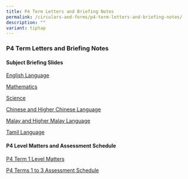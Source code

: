 ```yaml
---
title: P4 Term Letters and Briefing Notes
permalink: /circulars-and-forms/p4-term-letters-and-briefing-notes/
description: ""
variant: tiptap
---
```

<h3>P4 Term Letters and Briefing Notes</h3>
<p></p>
<h4>Subject Briefing Slides</h4>
<p><a href="/files/2025_P4_English_Language_.pdf" rel="noopener noreferrer nofollow" target="_blank">English Language</a>
</p>
<p><a href="/files/2025_P4_Mathematics.pdf" rel="noopener noreferrer nofollow" target="_blank">Mathematics</a>
</p>
<p><a href="/files/2025_P4_Science.pdf" rel="noopener noreferrer nofollow" target="_blank">Science</a>
</p>
<p><a href="/files/2025_P4_Chinese___Higher_Chinese_Language.pdf" rel="noopener noreferrer nofollow" target="_blank">Chinese and Higher Chinese Language</a>
</p>
<p><a href="/files/2025_P4_Malay_Language_and_Higher_Malay_Language.pdf" rel="noopener noreferrer nofollow" target="_blank">Malay and Higher Malay Language</a>
</p>
<p><a href="/files/2025_P4_Tamil_Language.pdf" rel="noopener noreferrer nofollow" target="_blank">Tamil Language</a>
</p>
<p></p>
<h4>P4 Level Matters and Assessment Schedule</h4>
<p><a href="/files/2025_P4_Term_1_Level_Mattters.pdf" rel="noopener noreferrer nofollow" target="_blank">P4 Term 1 Level Matters</a>
</p>
<p><a href="/files/P4_Assessment_Schedule__Terms_1_3_.pdf" rel="noopener nofollow" target="_blank">P4 Terms 1 to 3 Assessment Schedule</a>
</p>
<p></p>